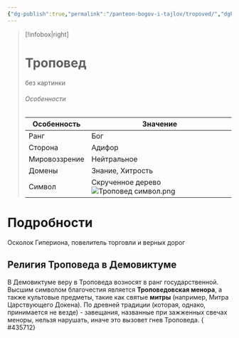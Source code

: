 ```yaml
---
{"dg-publish":true,"permalink":"/panteon-bogov-i-tajlov/tropoved/","dgPassFrontmatter":true}
---
```


> [!infobox|right]
> # Троповед
> без картинки
> ###### Особенности
> | Особенность | Значение |
> | ---- | ---- |
> | Ранг |Бог |
> | Сторона | Адифор|
> | Мировоззрение | Нейтральное |
> | Домены |Знание, Хитрость|
> |Символ| Скрученное дерево ![Троповед символ.png](/img/user/%D0%98%D0%B7%D0%BE%D0%B1%D1%80%D0%B0%D0%B6%D0%B5%D0%BD%D0%B8%D1%8F/%D0%A2%D1%80%D0%BE%D0%BF%D0%BE%D0%B2%D0%B5%D0%B4%20%D1%81%D0%B8%D0%BC%D0%B2%D0%BE%D0%BB.png)|

# Подробности

Осколок Гипериона, повелитель торговли и верных дорог

## Религия Троповеда в Демовиктуме

В Демовиктуме веру в Троповеда возносят в ранг государственной. 
Высшим символом благочестия является **Троповедовская менора**, а также культовые предметы, такие как святые **митры** (например, Митра Царствующего Докена). 
По древней традиции (которая, однако, принимается не везде) - завещания, названные при зажженных свечах меноры, нельзя нарушать, иначе это вызовет гнев Троповеда.
{ #435712}
